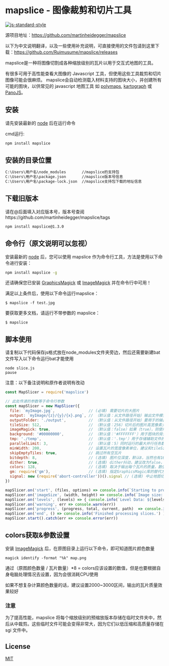 # mapslice - 图像裁剪和切片工具

[![js-standard-style](https://img.shields.io/badge/code%20style-standard-brightgreen.svg)](http://standardjs.com/)

源项目地址：https://github.com/martinheidegger/mapslice

以下为中文说明翻译，以及一些使用补充说明，可直接使用的文件包请到这里下载：https://github.com/Ruimusume/mapslice/releases

mapslice是一种将图像切割成各种缩放级别的瓦片以用于交互式地图的工具。

有很多可用于高性能查看大图像的 Javascript 工具，但使用这些工具裁剪和切片图像可能会很麻烦。
mapslice会自动检测载入材料支持的图块大小，并创建所有可能的图块，以供常见的 javascript 地图工具
如 [polymaps](http://polymaps.org/), [kartograph](http://kartograph.org/) 或 [PanoJS](http://www.dimin.net/software/panojs/)。

## 安装

请先安装最新的 [node](http://nodejs.org/) 后在运行命令

cmd运行:

```bash
npm install mapslice
```
## 安装的目录位置

```bash
C:\Users\用户名\node_modules       //mapslice的支持包
C:\Users\用户名\package.json       //mapslice版本号信息
C:\Users\用户名\package-lock.json  //mapslice支持包下载的地址信息
```

## 下载旧版本

请在@后面填入对应版本号，版本号查阅https://github.com/martinheidegger/mapslice/tags
```bash
npm install mapslice@1.3.0
```

## 命令行（原文说明可以忽视）

安装最新的 [node](http://nodejs.org/) 后，您可以使用 mapslice 作为命令行工具，方法是使用以下命令进行安装：

```bash
npm install mapslice -g
```

还请确保您已安装 [GraphicsMagick](http://www.graphicsmagick.org/README.html) 或 [ImageMagick](http://www.imagemagick.org/script/binary-releases.php) 并在命令行中可用！

满足以上条件后，使用以下命令运行mapslice：

```console
$ mapslice -f test.jpg
```

要获取更多文档，请运行不带参数的 mapslice：

```console
$ mapslice
```

## 脚本使用

请复制以下代码保存js格式放在node_modules文件夹旁边，然后还需要新建bat文件写入以下命令运行bat才能使用

```console
node slice.js
pause
```

注意：以下备注说明和原作者说明有改动

```JavaScript
const MapSlicer = require('mapslice')

// 此处传递的参数等于命令行参数
const mapSlicer = new MapSlicer({
  file: `myImage.jpg`,               // (必填) 需要切片的大图片
  output: `myImage/{z}/{y}/{x}.png`, // （默认值：从文件路径开始）输出文件模式
  outputFolder: './output',          // （默认值：从文件路径开始）要用于的输出。使用output或outputFolder，二选一不要同时使用！
  tileSize: 512,                     // （默认值：256）切片后的图片高宽像素大小
  imageMagick: true,                 // （默认值：false）如果（true），则使用ImageMagick而不是GraphicsMagick
  background: '#00000000',           // （默认值：'#FFFFFFF'）用于图块的背景颜色
  tmp: './temp',                     // （默认值：'.tmp'）用于存储辅助文件的临时目录，就是个文件夹命名而已
  parallelLimit: 3,                  // （默认值：5）同时运行的最大并行任务数（警告：进程可能会消耗大量内存！）
  minWidth: 200,                     // 设置瓦片的宽度像素单位，建议和tileSize值一样，你也可以添加或使用minHeight
  skipEmptyTiles: true,              // 跳过所有空瓦片
  bitdepth: 8,                       // (选填) 图片位深度，默认8，当然也有16、24、32实际输出瓦片没有太大影响
  dither: true,                      // (选填) dither抖动，建议改为false，输出的瓦片会有颗粒感，视觉上等于画质差
  colors: 128,                       // (选填) 取决于输出每个瓦片的质量，数值越高处理越慢效果越好，一般需要使用ImageMagick命令获取原图的颜色数量而定
  gm: require('gm'),                 // (选填) 指定GraphicsMagic库的替代方法
  signal: new (require('abort-controller'))().signal // (选填) 中止地图切片过程的信号，就是会在命令窗口显示无法输出的瓦片信息
})

mapSlicer.on('start', (files, options) => console.info(`Starting to process ${files} files.`))
mapSlicer.on('imageSize', (width, height) => console.info(`Image size: ${width}x${height}`))
mapSlicer.on('levels', (levels) => { console.info(`Level Data: ${levels}`) })
mapSlicer.on('warning', err => console.warn(err))
mapSlicer.on('progress', (progress, total, current, path)  => console.info(`Progress: ${Math.round(progress*100)}%`))
mapSlicer.on('end', () => console.info('Finished processing slices.') )
mapSlicer.start().catch(err => console.error(err))
```
## colors获取&参数设置

安装 [ImageMagick](http://www.imagemagick.org/script/binary-releases.php) 后，在原图目录上运行以下命令，即可知道图片颜色数量

```console
magick identify -format "%k" map.png
```

通过（原图颜色数量 / 瓦片数量）*8 = colors应该设置的数值，但是也要根据自身电脑处理情况去设置，因为会很消耗CPU使用

如果不想复杂计算颜色数量的话，建议设置2000~3000区间，输出的瓦片质量效果较好

### 注意

为了提高性能，mapslice 将每个缩放级别的预缩放版本存储在临时文件夹中，然后从中裁剪。这些临时文件可能会变得非常大，因为它们以低压缩和高质量存储在 sgi 文件中。

## License

[MIT](./LICENSE)

